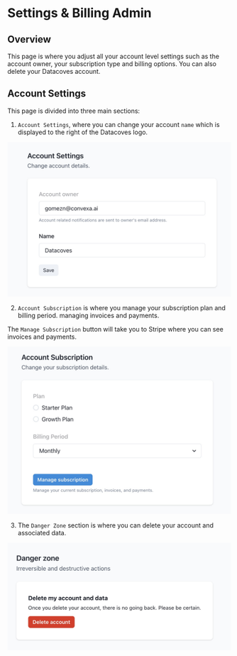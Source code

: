 # Settings & Billing Admin

## Overview

This page is where you adjust all your account level settings such as the account owner, your subscription type and billing options. You can also delete your Datacoves account.

## Account Settings

This page is divided into three main sections:

1. `Account Settings`, where you can change your account `name` which is displayed to the right of the Datacoves logo.

![Settings and Billing Settings](./assets/settingsbilling_landing_settings.png)

2. `Account Subscription` is where you manage your subscription plan and billing period. managing invoices and payments.

The `Manage Subscription` button will take you to Stripe where you can see invoices and payments.

![Settings and Billing Subscription](./assets/settingsbilling_landing_subscription.png)

3. The `Danger Zone` section is where you can delete your account and associated data.

![Settings and Billing Danger](./assets/settingsbilling_landing_danger.png)
